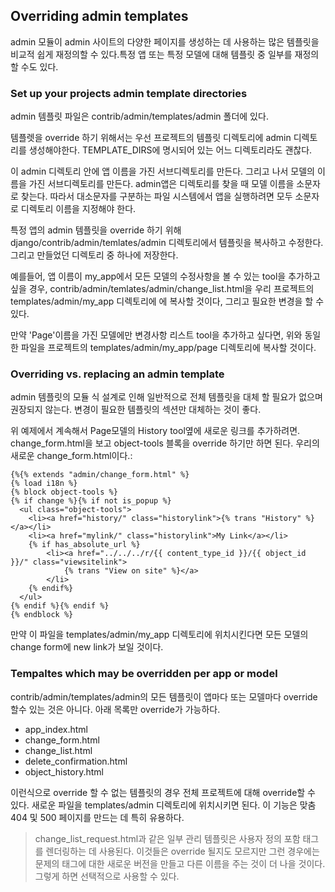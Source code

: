 
## Overriding admin templates
admin 모듈이 admin 사이트의 다양한 페이지를 생성하는 데 사용하는 많은 템플릿을 비교적 쉽게 재정의할 수 있다.특정 앱 또는 특정 모델에 대해 템플릿 중 일부를 재정의할 수도 있다.

### Set up your projects admin template directories

admin 템플릿 파일은 contrib/admin/templates/admin 폴더에 있다.

템플렛을 override 하기 위해서는 우선 프로젝트의 템플릿 디렉토리에 admin 디렉토리를 생성해야한다. TEMPLATE_DIRS에 명시되어 있는 어느 디렉토리라도 괜찮다.

이 admin 디렉토리 안에 앱 이름을 가진 서브디렉토리를 만든다. 그리고 나서 모델의 이름을 가진 서브디렉토리를 만든다. admin앱은 디렉토리를 찾을 때 모델 이름을 소문자로 찾는다. 따라서 대소문자를 구분하는 파일 시스템에서 앱을 실행하려면 모두 소문자로 디렉토리 이름을 지정해야 한다.

특정 앱의 admin 템플릿을 override 하기 위해 django/contrib/admin/temlates/admin 디렉토리에서 템플릿을 복사하고 수정한다. 그리고 만들었던 디렉토리 중 하나에 저장한다.

예를들어, 앱 이름이 my_app에서 모든 모델의 수정사항을 볼 수 있는 tool을 추가하고 싶을 경우, contrib/admin/temlates/admin/change_list.html을 우리 프로젝트의 templates/admin/my_app 디렉토리에 에 복사할 것이다, 그리고 필요한 변경을 할 수 있다.

만약 'Page'이름을 가진 모델에만 변경사항 리스트 tool을 추가하고 싶다면, 위와 동일한 파일을 프로젝트의 templates/admin/my_app/page 디렉토리에 복사할 것이다.

### Overriding vs. replacing an admin template
admin 템플릿의 모듈 식 설계로 인해 일반적으로 전체 템플릿을 대체 할 필요가 없으며 권장되지 않는다. 변경이 필요한 템플릿의 섹션만 대체하는 것이 좋다.

위 예제에서 계속해서 Page모델의 History tool옆에 새로운 링크를 추가하려면. change_form.html을 보고 object-tools 블록을 override 하기만 하면 된다. 우리의 새로운 change_form.html이다.:
```
{%{% extends "admin/change_form.html" %}
{% load i18n %}
{% block object-tools %}
{% if change %}{% if not is_popup %}
  <ul class="object-tools">
    <li><a href="history/" class="historylink">{% trans "History" %}</a></li>
    <li><a href="mylink/" class="historylink">My Link</a></li>
    {% if has_absolute_url %}
        <li><a href="../../../r/{{ content_type_id }}/{{ object_id }}/" class="viewsitelink">
            {% trans "View on site" %}</a>
        </li>
    {% endif%}
  </ul>
{% endif %}{% endif %}
{% endblock %}
```
만약 이 파일을 templates/admin/my_app 디렉토리에 위치시킨다면 모든 모델의 change form에 new link가 보일 것이다.

### Tempaltes which may be overridden per app or model

contrib/admin/templates/admin의 모든 템플릿이 앱마다 또는 모델마다 override할수 있는 것은 아니다. 아래 목록만 override가 가능하다.
* app_index.html
* change_form.html
* change_list.html
* delete_confirmation.html
* object_history.html

이런식으로 override 할 수 없는 템플릿의 경우 전체 프로젝트에 대해 override할 수 있다. 새로운 파일을 templates/admin 디렉토리에 위치시키면 된다. 이 기능은 맞춤 404 및 500 페이지를 만드는 데 특히 유용하다.

>change_list_request.html과 같은 일부 관리 템플릿은 사용자 정의 포함 태그를 렌더링하는 데 사용된다. 이것들은 override 될지도 모르지만 그런 경우에는 문제의 태그에 대한 새로운 버전을 만들고 다른 이름을 주는 것이 더 나을 것이다. 그렇게 하면 선택적으로 사용할 수 있다.
